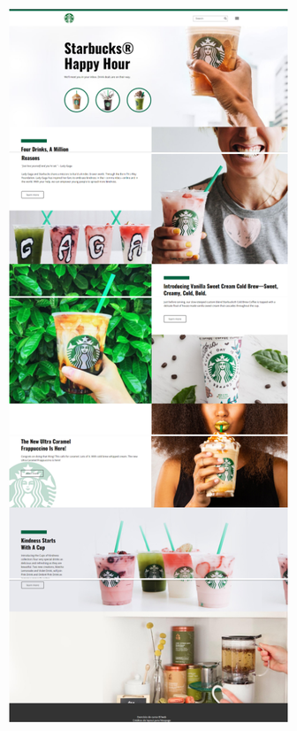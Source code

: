 <img src="https://github.com/TheFabioBottoni/projeto-starbucks/blob/main/assets/prints/print1.png">
<img src="https://github.com/TheFabioBottoni/projeto-starbucks/blob/main/assets/prints/print2.png">
<img src="https://github.com/TheFabioBottoni/projeto-starbucks/blob/main/assets/prints/print3.png">
<img src="https://github.com/TheFabioBottoni/projeto-starbucks/blob/main/assets/prints/print4.png">
<img src="https://github.com/TheFabioBottoni/projeto-starbucks/blob/main/assets/prints/print5.png">
